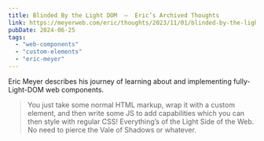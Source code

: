 ```yaml
---
title: Blinded By the Light DOM  –  Eric’s Archived Thoughts
link: https://meyerweb.com/eric/thoughts/2023/11/01/blinded-by-the-light-dom/
pubDate: 2024-06-25
tags:
  - "web-components"
  - "custom-elements"
  - "eric-meyer"
---
```


Eric Meyer describes his journey of learning about and implementing fully-Light-DOM web components.

> You just take some normal HTML markup, wrap it with a custom element, and then write some JS to add capabilities which you can then style with regular CSS! Everything’s of the Light Side of the Web. No need to pierce the Vale of Shadows or whatever.
